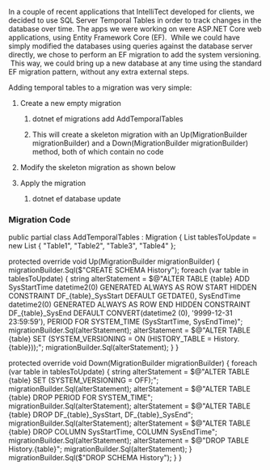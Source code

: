 
In a couple of recent applications that IntelliTect developed for clients, we decided to use SQL Server Temporal Tables in order to track changes in the database over time. The apps we were working on were ASP.NET Core web applications, using Entity Framework Core (EF).  While we could have simply modified the databases using queries against the database server directly, we chose to perform an EF migration to add the system versioning.  This way, we could bring up a new database at any time using the standard EF migration pattern, without any extra external steps.

Adding temporal tables to a migration was very simple:

1. Create a new empty migration
    
    1. dotnet ef migrations add AddTemporalTables
    
    1. This will create a skeleton migration with an Up(MigrationBuilder migrationBuilder) and a Down(MigrationBuilder migrationBuilder) method, both of which contain no code
2. Modify the skeleton migration as shown below
3. Apply the migration
    
    1. dotnet ef database update
    

### Migration Code

public partial class AddTemporalTables : Migration
{
   List tablesToUpdate = new List
   {
      "Table1",
      "Table2",
      "Table3",
      "Table4"
   };
   
   protected override void Up(MigrationBuilder migrationBuilder)
   {
      migrationBuilder.Sql($"CREATE SCHEMA History");
      foreach (var table in tablesToUpdate)
      {
         string alterStatement = $@"ALTER TABLE {table} ADD SysStartTime datetime2(0) GENERATED ALWAYS AS ROW START HIDDEN
         CONSTRAINT DF\_{table}\_SysStart DEFAULT GETDATE(), SysEndTime datetime2(0) GENERATED ALWAYS AS ROW END HIDDEN
         CONSTRAINT DF\_{table}\_SysEnd DEFAULT CONVERT(datetime2 (0), '9999-12-31 23:59:59'),
         PERIOD FOR SYSTEM\_TIME (SysStartTime, SysEndTime)";
         migrationBuilder.Sql(alterStatement);
         alterStatement = $@"ALTER TABLE {table} SET (SYSTEM\_VERSIONING = ON (HISTORY\_TABLE = History.{table}));";
         migrationBuilder.Sql(alterStatement);
      }
   }

   protected override void Down(MigrationBuilder migrationBuilder)
   {
      foreach (var table in tablesToUpdate)
      {
         string alterStatement = $@"ALTER TABLE {table} SET (SYSTEM\_VERSIONING = OFF);";
         migrationBuilder.Sql(alterStatement);
         alterStatement = $@"ALTER TABLE {table} DROP PERIOD FOR SYSTEM\_TIME";
         migrationBuilder.Sql(alterStatement);
         alterStatement = $@"ALTER TABLE {table} DROP DF\_{table}\_SysStart, DF\_{table}\_SysEnd";
         migrationBuilder.Sql(alterStatement);
         alterStatement = $@"ALTER TABLE {table} DROP COLUMN SysStartTime, COLUMN SysEndTime";
         migrationBuilder.Sql(alterStatement);
         alterStatement = $@"DROP TABLE History.{table}";
         migrationBuilder.Sql(alterStatement);
      }
      migrationBuilder.Sql($"DROP SCHEMA History");
   }
}
